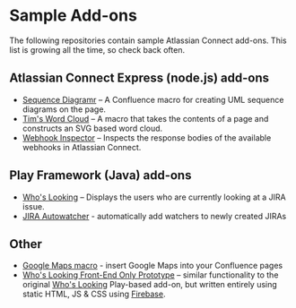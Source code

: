 # Sample Add-ons

The following repositories contain sample Atlassian Connect add-ons. This list is growing all the time, so check back often.

## Atlassian Connect Express (node.js) add-ons
- [Sequence Diagramr](https://bitbucket.org/atlassianlabs/atlassian-connect-confluence-sequence-diagramr) – A Confluence macro for creating UML sequence diagrams on the page.
- [Tim's Word Cloud](https://bitbucket.org/atlassianlabs/atlassian-connect-confluence-word-cloud) – A macro that takes the contents of a page and constructs an SVG based word cloud.
- [Webhook Inspector](https://bitbucket.org/atlassianlabs/webhook-inspector) – Inspects the response bodies of the available webhooks in Atlassian Connect.

## Play Framework (Java) add-ons
- [Who's Looking](https://bitbucket.org/atlassian/whoslooking-connect/overview) – Displays the users who are currently looking at a JIRA issue.  
- [JIRA Autowatcher](https://bitbucket.org/atlassianlabs/atlassian-autowatch-plugin) - automatically add watchers to newly created JIRAs
 
## Other
- [Google Maps macro](https://bitbucket.org/acgmaps/acgmaps.bitbucket.org) - insert Google Maps into your Confluence pages
- [Who's Looking Front-End Only Prototype](https://bitbucket.org/atlassianlabs/atlassian-connect-whoslooking-connect-v2) – similar functionality to the original [Who's Looking](https://bitbucket.org/atlassian/whoslooking-connect/overview) Play-based add-on, but written entirely using static HTML, JS & CSS using [Firebase](https://www.firebase.com/).
